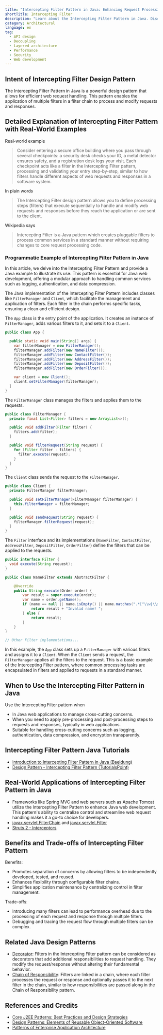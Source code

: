 ```yaml
---
title: "Intercepting Filter Pattern in Java: Enhancing Request Processing in Web Applications"
shortTitle: Intercepting Filter
description: "Learn about the Intercepting Filter Pattern in Java. Discover how to design, implement, and use this pattern to enhance web request handling with practical examples and detailed explanations."
category: Architectural
language: en
tag:
  - API design
  - Decoupling
  - Layered architecture
  - Performance
  - Security
  - Web development
---
```


## Intent of Intercepting Filter Design Pattern

The Intercepting Filter Pattern in Java is a powerful design pattern that allows for efficient web request handling. This pattern enables the application of multiple filters in a filter chain to process and modify requests and responses.

## Detailed Explanation of Intercepting Filter Pattern with Real-World Examples

Real-world example

> Consider entering a secure office building where you pass through several checkpoints: a security desk checks your ID, a metal detector ensures safety, and a registration desk logs your visit. Each checkpoint acts like a filter in the Intercepting Filter pattern, processing and validating your entry step-by-step, similar to how filters handle different aspects of web requests and responses in a software system.

In plain words

> The Intercepting Filter design pattern allows you to define processing steps (filters) that execute sequentially to handle and modify web requests and responses before they reach the application or are sent to the client.

Wikipedia says

> Intercepting Filter is a Java pattern which creates pluggable filters to process common services in a standard manner without requiring changes to core request processing code.

### Programmatic Example of Intercepting Filter Pattern in Java

In this article, we delve into the Intercepting Filter Pattern and provide a Java example to illustrate its use. This pattern is essential for Java web development, offering a modular approach to handling common services such as logging, authentication, and data compression.

The Java implementation of the Intercepting Filter Pattern includes classes like `FilterManager` and `Client`, which facilitate the management and application of filters. Each filter in the chain performs specific tasks, ensuring a clean and efficient design.

The `App` class is the entry point of the application. It creates an instance of `FilterManager`, adds various filters to it, and sets it to a `Client`.

```java
public class App {

  public static void main(String[] args) {
    var filterManager = new FilterManager();
    filterManager.addFilter(new NameFilter());
    filterManager.addFilter(new ContactFilter());
    filterManager.addFilter(new AddressFilter());
    filterManager.addFilter(new DepositFilter());
    filterManager.addFilter(new OrderFilter());

    var client = new Client();
    client.setFilterManager(filterManager);
  }
}
```

The `FilterManager` class manages the filters and applies them to the requests.

```java
public class FilterManager {
  private final List<Filter> filters = new ArrayList<>();

  public void addFilter(Filter filter) {
    filters.add(filter);
  }

  public void filterRequest(String request) {
    for (Filter filter : filters) {
      filter.execute(request);
    }
  }
}
```

The `Client` class sends the request to the `FilterManager`.

```java
public class Client {
  private FilterManager filterManager;

  public void setFilterManager(FilterManager filterManager) {
    this.filterManager = filterManager;
  }

  public void sendRequest(String request) {
    filterManager.filterRequest(request);
  }
}
```

The `Filter` interface and its implementations (`NameFilter`, `ContactFilter`, `AddressFilter`, `DepositFilter`, `OrderFilter`) define the filters that can be applied to the requests.

```java
public interface Filter {
  void execute(String request);
}

public class NameFilter extends AbstractFilter {

    @Override
    public String execute(Order order) {
        var result = super.execute(order);
        var name = order.getName();
        if (name == null || name.isEmpty() || name.matches(".*[^\\w|\\s]+.*")) {
            return result + "Invalid name! ";
        } else {
            return result;
        }
    }
}

// Other Filter implementations...
```

In this example, the `App` class sets up a `FilterManager` with various filters and assigns it to a `Client`. When the `Client` sends a request, the `FilterManager` applies all the filters to the request. This is a basic example of the Intercepting Filter pattern, where common processing tasks are encapsulated in filters and applied to requests in a standard manner.

## When to Use the Intercepting Filter Pattern in Java

Use the Intercepting Filter pattern when

* In Java web applications to manage cross-cutting concerns.
* When you need to apply pre-processing and post-processing steps to requests and responses, typically in web applications.
* Suitable for handling cross-cutting concerns such as logging, authentication, data compression, and encryption transparently.

## Intercepting Filter Pattern Java Tutorials

* [Introduction to Intercepting Filter Pattern in Java (Baeldung)](https://www.baeldung.com/intercepting-filter-pattern-in-java)
* [Design Pattern - Intercepting Filter Pattern (TutorialsPoint)](http://www.tutorialspoint.com/design_pattern/intercepting_filter_pattern.htm)

## Real-World Applications of Intercepting Filter Pattern in Java

* Frameworks like Spring MVC and web servers such as Apache Tomcat utilize the Intercepting Filter Pattern to enhance Java web development. This pattern's ability to centralize control and streamline web request handling makes it a go-to choice for developers.
* [javax.servlet.FilterChain](https://tomcat.apache.org/tomcat-8.0-doc/servletapi/javax/servlet/FilterChain.html) and [javax.servlet.Filter](https://tomcat.apache.org/tomcat-8.0-doc/servletapi/javax/servlet/Filter.html)
* [Struts 2 - Interceptors](https://struts.apache.org/core-developers/interceptors.html)

## Benefits and Trade-offs of Intercepting Filter Pattern

Benefits:

* Promotes separation of concerns by allowing filters to be independently developed, tested, and reused.
* Enhances flexibility through configurable filter chains.
* Simplifies application maintenance by centralizing control in filter management.

Trade-offs:

* Introducing many filters can lead to performance overhead due to the processing of each request and response through multiple filters.
* Debugging and tracing the request flow through multiple filters can be complex.

## Related Java Design Patterns

* [Decorator](https://java-design-patterns.com/patterns/decorator/): Filters in the Intercepting Filter pattern can be considered as decorators that add additional responsibilities to request handling. They modify the request/response without altering their fundamental behavior.
* [Chain of Responsibility](https://java-design-patterns.com/patterns/chain-of-responsibility/): Filters are linked in a chain, where each filter processes the request or response and optionally passes it to the next filter in the chain, similar to how responsibilities are passed along in the Chain of Responsibility pattern.

## References and Credits

* [Core J2EE Patterns: Best Practices and Design Strategies](https://amzn.to/4cAbDap)
* [Design Patterns: Elements of Reusable Object-Oriented Software](https://amzn.to/3w0pvKI)
* [Patterns of Enterprise Application Architecture](https://amzn.to/3WfKBPR)
